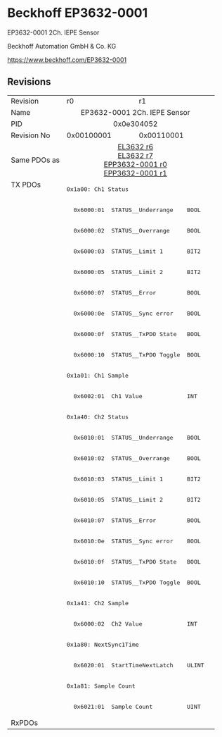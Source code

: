 # Beckhoff EP3632-0001

EP3632-0001 2Ch. IEPE Sensor

Beckhoff Automation GmbH & Co. KG

https://www.beckhoff.com/EP3632-0001

## Revisions
<table>
<tr>
<td>Revision</td>
<td>r0</td>
<td>r1</td>
</tr>
<tr>
<td>Name</td>
<td colspan=2 align="center">EP3632-0001 2Ch. IEPE Sensor</td>
</tr>
<tr>
<td>PID</td>
<td colspan=2 align="center">0x0e304052</td>
</tr>
<tr>
<td>Revision No</td>
<td>0x00100001</td>
<td>0x00110001</td>
</tr>
<tr>
<td>Same PDOs as</td>
<td colspan=2 align="center"><a href="EL3632.md">EL3632 r6</a><br/><a href="EL3632.md">EL3632 r7</a><br/><a href="EPP3632-0001.md">EPP3632-0001 r0</a><br/><a href="EPP3632-0001.md">EPP3632-0001 r1</a></td>
</tr>
<tr>
<td rowspan=26 valign=top>TX PDOs</td>
<td colspan=2 align="left"><pre>0x1a00: Ch1 Status</pre></td>
<td></td>
</tr>
<tr>
<td colspan=2 align="left"><pre>  0x6000:01  STATUS__Underrange    BOOL</pre></td>
</tr>
<tr>
<td colspan=2 align="left"><pre>  0x6000:02  STATUS__Overrange     BOOL</pre></td>
</tr>
<tr>
<td colspan=2 align="left"><pre>  0x6000:03  STATUS__Limit 1       BIT2</pre></td>
</tr>
<tr>
<td colspan=2 align="left"><pre>  0x6000:05  STATUS__Limit 2       BIT2</pre></td>
</tr>
<tr>
<td colspan=2 align="left"><pre>  0x6000:07  STATUS__Error         BOOL</pre></td>
</tr>
<tr>
<td colspan=2 align="left"><pre>  0x6000:0e  STATUS__Sync error    BOOL</pre></td>
</tr>
<tr>
<td colspan=2 align="left"><pre>  0x6000:0f  STATUS__TxPDO State   BOOL</pre></td>
</tr>
<tr>
<td colspan=2 align="left"><pre>  0x6000:10  STATUS__TxPDO Toggle  BOOL</pre></td>
</tr>
<tr>
<td colspan=2 align="left"><pre>0x1a01: Ch1 Sample</pre></td>
</tr>
<tr>
<td colspan=2 align="left"><pre>  0x6002:01  Ch1 Value             INT</pre></td>
</tr>
<tr>
<td colspan=2 align="left"><pre>0x1a40: Ch2 Status</pre></td>
</tr>
<tr>
<td colspan=2 align="left"><pre>  0x6010:01  STATUS__Underrange    BOOL</pre></td>
</tr>
<tr>
<td colspan=2 align="left"><pre>  0x6010:02  STATUS__Overrange     BOOL</pre></td>
</tr>
<tr>
<td colspan=2 align="left"><pre>  0x6010:03  STATUS__Limit 1       BIT2</pre></td>
</tr>
<tr>
<td colspan=2 align="left"><pre>  0x6010:05  STATUS__Limit 2       BIT2</pre></td>
</tr>
<tr>
<td colspan=2 align="left"><pre>  0x6010:07  STATUS__Error         BOOL</pre></td>
</tr>
<tr>
<td colspan=2 align="left"><pre>  0x6010:0e  STATUS__Sync error    BOOL</pre></td>
</tr>
<tr>
<td colspan=2 align="left"><pre>  0x6010:0f  STATUS__TxPDO State   BOOL</pre></td>
</tr>
<tr>
<td colspan=2 align="left"><pre>  0x6010:10  STATUS__TxPDO Toggle  BOOL</pre></td>
</tr>
<tr>
<td colspan=2 align="left"><pre>0x1a41: Ch2 Sample</pre></td>
</tr>
<tr>
<td colspan=2 align="left"><pre>  0x6000:02  Ch2 Value             INT</pre></td>
</tr>
<tr>
<td colspan=2 align="left"><pre>0x1a80: NextSync1Time</pre></td>
</tr>
<tr>
<td colspan=2 align="left"><pre>  0x6020:01  StartTimeNextLatch    ULINT</pre></td>
</tr>
<tr>
<td colspan=2 align="left"><pre>0x1a81: Sample Count</pre></td>
</tr>
<tr>
<td colspan=2 align="left"><pre>  0x6021:01  Sample Count          UINT</pre></td>
</tr>
<tr>
<td>RxPDOs</td>
<td colspan=2 align="left"></td>
</tr>
</table>
